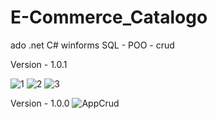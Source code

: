 # E-Commerce_Catalogo
ado .net C# winforms SQL - POO - crud

Version - 1.0.1

![1](https://github.com/MicaelaEdith/E-Commerce_DesktopApp/assets/109880462/ef40124a-1021-4399-bce5-5686a3b9bc0f)
![2](https://github.com/MicaelaEdith/E-Commerce_DesktopApp/assets/109880462/ce36232d-9d3f-4418-9e77-6fba8304bc68)
![3](https://github.com/MicaelaEdith/E-Commerce_DesktopApp/assets/109880462/42da6b29-cb6c-4282-9a90-1522f7617e88)


Version - 1.0.0
![AppCrud](https://user-images.githubusercontent.com/109880462/204938372-7a008472-e515-4fa2-8435-3599ce9aa583.png)
